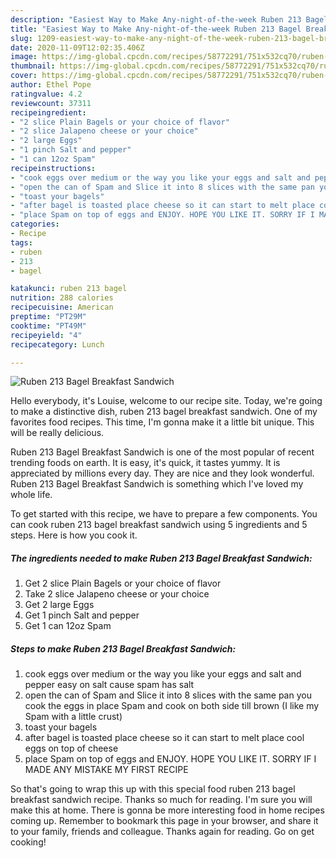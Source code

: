 ```yaml
---
description: "Easiest Way to Make Any-night-of-the-week Ruben 213 Bagel Breakfast Sandwich"
title: "Easiest Way to Make Any-night-of-the-week Ruben 213 Bagel Breakfast Sandwich"
slug: 1209-easiest-way-to-make-any-night-of-the-week-ruben-213-bagel-breakfast-sandwich
date: 2020-11-09T12:02:35.406Z
image: https://img-global.cpcdn.com/recipes/58772291/751x532cq70/ruben-213-bagel-breakfast-sandwich-recipe-main-photo.jpg
thumbnail: https://img-global.cpcdn.com/recipes/58772291/751x532cq70/ruben-213-bagel-breakfast-sandwich-recipe-main-photo.jpg
cover: https://img-global.cpcdn.com/recipes/58772291/751x532cq70/ruben-213-bagel-breakfast-sandwich-recipe-main-photo.jpg
author: Ethel Pope
ratingvalue: 4.2
reviewcount: 37311
recipeingredient:
- "2 slice Plain Bagels or your choice of flavor"
- "2 slice Jalapeno cheese or your choice"
- "2 large Eggs"
- "1 pinch Salt and pepper"
- "1 can 12oz Spam"
recipeinstructions:
- "cook eggs over medium or the way you like your eggs and salt and pepper easy on salt cause spam has salt"
- "open the can of Spam and Slice it into 8 slices with the same pan you cook the eggs in place Spam and cook on both side till brown (I like my Spam with a little crust)"
- "toast your bagels"
- "after bagel is toasted place cheese so it can start to melt place cool eggs on top of cheese"
- "place Spam on top of eggs and ENJOY. HOPE YOU LIKE IT. SORRY IF I MADE ANY MISTAKE MY FIRST RECIPE"
categories:
- Recipe
tags:
- ruben
- 213
- bagel

katakunci: ruben 213 bagel 
nutrition: 288 calories
recipecuisine: American
preptime: "PT29M"
cooktime: "PT49M"
recipeyield: "4"
recipecategory: Lunch

---
```



![Ruben 213 Bagel Breakfast Sandwich](https://img-global.cpcdn.com/recipes/58772291/751x532cq70/ruben-213-bagel-breakfast-sandwich-recipe-main-photo.jpg)

Hello everybody, it's Louise, welcome to our recipe site. Today, we're going to make a distinctive dish, ruben 213 bagel breakfast sandwich. One of my favorites food recipes. This time, I'm gonna make it a little bit unique. This will be really delicious.

Ruben 213 Bagel Breakfast Sandwich is one of the most popular of recent trending foods on earth. It is easy, it's quick, it tastes yummy. It is appreciated by millions every day. They are nice and they look wonderful. Ruben 213 Bagel Breakfast Sandwich is something which I've loved my whole life.




To get started with this recipe, we have to prepare a few components. You can cook ruben 213 bagel breakfast sandwich using 5 ingredients and 5 steps. Here is how you cook it.

<!--inarticleads1-->

##### The ingredients needed to make Ruben 213 Bagel Breakfast Sandwich:

1. Get 2 slice Plain Bagels or your choice of flavor
1. Take 2 slice Jalapeno cheese or your choice
1. Get 2 large Eggs
1. Get 1 pinch Salt and pepper
1. Get 1 can 12oz Spam




<!--inarticleads2-->

##### Steps to make Ruben 213 Bagel Breakfast Sandwich:

1. cook eggs over medium or the way you like your eggs and salt and pepper easy on salt cause spam has salt
1. open the can of Spam and Slice it into 8 slices with the same pan you cook the eggs in place Spam and cook on both side till brown (I like my Spam with a little crust)
1. toast your bagels
1. after bagel is toasted place cheese so it can start to melt place cool eggs on top of cheese
1. place Spam on top of eggs and ENJOY. HOPE YOU LIKE IT. SORRY IF I MADE ANY MISTAKE MY FIRST RECIPE




So that's going to wrap this up with this special food ruben 213 bagel breakfast sandwich recipe. Thanks so much for reading. I'm sure you will make this at home. There is gonna be more interesting food in home recipes coming up. Remember to bookmark this page in your browser, and share it to your family, friends and colleague. Thanks again for reading. Go on get cooking!
